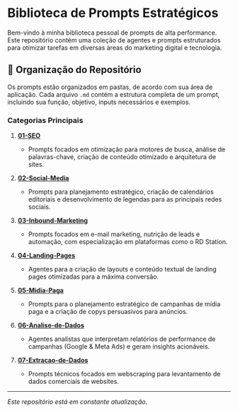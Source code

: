 # Biblioteca de Prompts Estratégicos

Bem-vindo à minha biblioteca pessoal de prompts de alta performance. Este repositório contém uma coleção de agentes e prompts estruturados para otimizar tarefas em diversas áreas do marketing digital e tecnologia.

## 📂 Organização do Repositório

Os prompts estão organizados em pastas, de acordo com sua área de aplicação. Cada arquivo `.md` contém a estrutura completa de um prompt, incluindo sua função, objetivo, inputs necessários e exemplos.

### Categorias Principais

1.  **[01-SEO](./01-SEO/)**
    * Prompts focados em otimização para motores de busca, análise de palavras-chave, criação de conteúdo otimizado e arquitetura de sites.

2.  **[02-Social-Media](./02-Social-Media/)**
    * Prompts para planejamento estratégico, criação de calendários editoriais e desenvolvimento de legendas para as principais redes sociais.

3.  **[03-Inbound-Marketing](./03-Inbound-Marketing/)**
    * Prompts focados em e-mail marketing, nutrição de leads e automação, com especialização em plataformas como o RD Station.

4.  **[04-Landing-Pages](./04-Landing-Pages/)**
    * Agentes para a criação de layouts e conteúdo textual de landing pages otimizadas para a máxima conversão.

5.  **[05-Midia-Paga](./05-Midia-Paga/)**
    * Prompts para o planejamento estratégico de campanhas de mídia paga e a criação de copys persuasivos para anúncios.

6.  **[06-Analise-de-Dados](./06-Analise-de-Dados/)**
    * Agentes analistas que interpretam relatórios de performance de campanhas (Google & Meta Ads) e geram insights acionáveis.

7.  **[07-Extracao-de-Dados](./07-Extracao-de-Dados/)**
    * Prompts técnicos focados em webscraping para levantamento de dados comerciais de websites.

---

*Este repositório está em constante atualização.*
